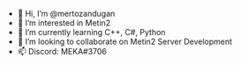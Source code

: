 - 👋 Hi, I’m @mertozandugan
- 👀 I’m interested in Metin2
- 🌱 I’m currently learning C++, C#, Python
- 💞️ I’m looking to collaborate on Metin2 Server Development
- 📫 Discord: MEKA#3706
